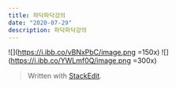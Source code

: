 ```yaml
---
title: 파닥파닥강의 
date: "2020-07-29"
description: 파닥파닥강의 
---
```


![](https://i.ibb.co/vBNxPbC/image.png =150x)
![](https://i.ibb.co/YWLmf0Q/image.png =300x)

> Written with [StackEdit](https://stackedit.io/).
<!--stackedit_data:
eyJoaXN0b3J5IjpbODA4Mjg3MDEyLDE0NDc5MjcxNzldfQ==
-->